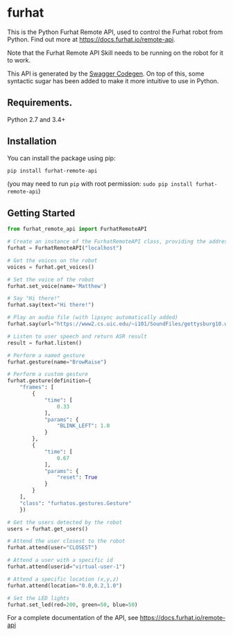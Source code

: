# furhat
This is the Python Furhat Remote API, used to control the Furhat robot from Python. Find out more at https://docs.furhat.io/remote-api.

Note that the Furhat Remote API Skill needs to be running on the robot for it to work. 

This API is generated by the [Swagger Codegen](https://github.com/swagger-api/swagger-codegen). 
On top of this, some syntactic sugar has been added to make it more intuitive to use in Python. 

## Requirements.

Python 2.7 and 3.4+

## Installation 

You can install the package using pip:

```sh
pip install furhat-remote-api
```
(you may need to run `pip` with root permission: `sudo pip install furhat-remote-api`)

## Getting Started

```python
from furhat_remote_api import FurhatRemoteAPI

# Create an instance of the FurhatRemoteAPI class, providing the address of the robot or the SDK running the virtual robot
furhat = FurhatRemoteAPI("localhost")

# Get the voices on the robot
voices = furhat.get_voices()

# Set the voice of the robot
furhat.set_voice(name='Matthew')

# Say "Hi there!"
furhat.say(text="Hi there!")

# Play an audio file (with lipsync automatically added) 
furhat.say(url="https://www2.cs.uic.edu/~i101/SoundFiles/gettysburg10.wav", lipsync=True)

# Listen to user speech and return ASR result
result = furhat.listen()

# Perform a named gesture
furhat.gesture(name="BrowRaise")

# Perform a custom gesture
furhat.gesture(definition={
    "frames": [
        {
            "time": [
                0.33
            ],
            "params": {
                "BLINK_LEFT": 1.0
            }
        },
        {
            "time": [
                0.67
            ],
            "params": {
                "reset": True
            }
        }
    ],
    "class": "furhatos.gestures.Gesture"
    })

# Get the users detected by the robot 
users = furhat.get_users()

# Attend the user closest to the robot
furhat.attend(user="CLOSEST")

# Attend a user with a specific id
furhat.attend(userid="virtual-user-1")

# Attend a specific location (x,y,z)
furhat.attend(location="0.0,0.2,1.0")

# Set the LED lights
furhat.set_led(red=200, green=50, blue=50)
```

For a complete documentation of the API, see https://docs.furhat.io/remote-api
